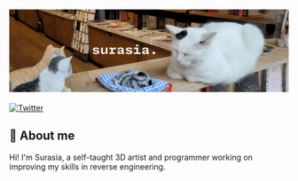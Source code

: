 ### ![A cat loafing next to three prop cats.](images/cat_banner.png)

[![Twitter](https://img.shields.io/twitter/follow/Surasia_?logo=twitter&style=for-the-badge)](https://twitter.com/Surasia_)

## 🧾 About me

Hi! I'm Surasia, a self-taught 3D artist and programmer working on improving my skills in reverse engineering.
